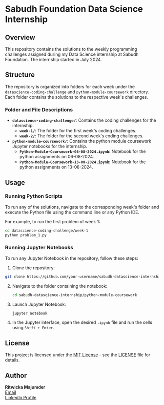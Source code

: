 # Sabudh Foundation Data Science Internship

## Overview

This repository contains the solutions to the weekly programming challenges assigned during my Data Science internship at Sabudh Foundation. The internship started in July 2024.

## Structure

The repository is organized into folders for each week under the `datascience-coding-challenge` and `python-module-coursework` directory. Each folder contains the solutions to the respective week's challenges.

### Folder and File Descriptions

- **`datascience-coding-challenge/`**: Contains the coding challenges for the internship.
  - **`week-1/`**: The folder for the first week's coding challenges.
  - **`week-2/`**: The folder for the second week's coding challenges.
- **`python-module-coursework/`**: Contains the python module coursework Jupyter notebooks for the internship.
  - **`Python-Module-Coursework-06-08-2024.ipynb`**: Notebook for the python assignments on 06-08-2024.
  - **`Python-Module-Coursework-13-08-2024.ipynb`**: Notebook for the python assignments on 13-08-2024.
    

## Usage

### Running Python Scripts
To run any of the solutions, navigate to the corresponding week's folder and execute the Python file using the command line or any Python IDE.

For example, to run the first problem of week 1:
```sh
cd datascience-coding-challenge/week-1
python problem_1.py
```
### Running Jupyter Notebooks
To run any Jupyter Notebook in the repository, follow these steps:

1. Clone the repository:
  ```sh
  git clone https://github.com/your-username/sabudh-datascience-internship.git
  ```
2. Navigate to the folder containing the notebook:
   ```sh
   cd sabudh-datascience-internship/python-module-coursework
   ```
3. Launch Jupyter Notebook:
   ```sh
   jupyter notebook
   ```
4. In the Jupyter interface, open the desired `.ipynb` file and run the cells using `Shift + Enter`.


## License

This project is licensed under the [MIT License](LICENSE) - see the [LICENSE](LICENSE) file for details.

## Author

**Ritwicka Majumder**  
[Email](mailto:ritwicka.majumder7@gmail.com)  
[LinkedIn Profile](www.linkedin.com/in/ritwicka-majumder-36b4b7255) 
